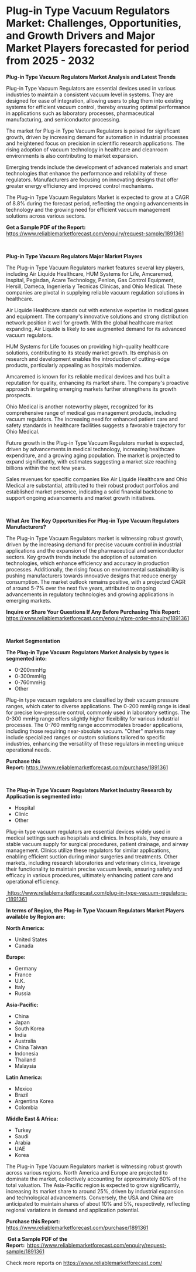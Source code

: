 <p><h1>Plug-in Type Vacuum Regulators Market: Challenges, Opportunities, and Growth Drivers and Major Market Players forecasted for period from 2025 - 2032</h1></p><p><strong>Plug-in Type Vacuum Regulators Market Analysis and Latest Trends</strong></p>
<p><p>Plug-in Type Vacuum Regulators are essential devices used in various industries to maintain a consistent vacuum level in systems. They are designed for ease of integration, allowing users to plug them into existing systems for efficient vacuum control, thereby ensuring optimal performance in applications such as laboratory processes, pharmaceutical manufacturing, and semiconductor processing. </p><p>The market for Plug-in Type Vacuum Regulators is poised for significant growth, driven by increasing demand for automation in industrial processes and heightened focus on precision in scientific research applications. The rising adoption of vacuum technology in healthcare and cleanroom environments is also contributing to market expansion. </p><p>Emerging trends include the development of advanced materials and smart technologies that enhance the performance and reliability of these regulators. Manufacturers are focusing on innovating designs that offer greater energy efficiency and improved control mechanisms. </p><p>The Plug-in Type Vacuum Regulators Market is expected to grow at a CAGR of 8.8% during the forecast period, reflecting the ongoing advancements in technology and the growing need for efficient vacuum management solutions across various sectors.</p></p>
<p><strong>Get a Sample PDF of the Report:&nbsp;</strong> <a href="https://www.reliablemarketforecast.com/enquiry/request-sample/1891361?utm_campaign=1893&utm_medium=2&utm_source=Github&utm_content=ia&utm_term=14012025&utm_id=plug-in-type-vacuum-regulators">https://www.reliablemarketforecast.com/enquiry/request-sample/1891361</a></p>
<p>&nbsp;</p>
<p><strong>Plug-in Type Vacuum Regulators Major Market Players</strong></p>
<p><p>The Plug-in Type Vacuum Regulators market features several key players, including Air Liquide Healthcare, HUM Systems for Life, Amcaremed, Inspital, Pegisdan, Acare Technology, Penlon, Gas Control Equipment, Hersill, Dameca, Ingenieria y Tecnicas Clinicas, and Ohio Medical. These companies are pivotal in supplying reliable vacuum regulation solutions in healthcare.</p><p>Air Liquide Healthcare stands out with extensive expertise in medical gases and equipment. The company's innovative solutions and strong distribution network position it well for growth. With the global healthcare market expanding, Air Liquide is likely to see augmented demand for its advanced vacuum regulators.</p><p>HUM Systems for Life focuses on providing high-quality healthcare solutions, contributing to its steady market growth. Its emphasis on research and development enables the introduction of cutting-edge products, particularly appealing as hospitals modernize.</p><p>Amcaremed is known for its reliable medical devices and has built a reputation for quality, enhancing its market share. The company's proactive approach in targeting emerging markets further strengthens its growth prospects.</p><p>Ohio Medical is another noteworthy player, recognized for its comprehensive range of medical gas management products, including vacuum regulators. The increasing need for enhanced patient care and safety standards in healthcare facilities suggests a favorable trajectory for Ohio Medical.</p><p>Future growth in the Plug-in Type Vacuum Regulators market is expected, driven by advancements in medical technology, increasing healthcare expenditure, and a growing aging population. The market is projected to expand significantly, with estimates suggesting a market size reaching billions within the next few years.</p><p>Sales revenues for specific companies like Air Liquide Healthcare and Ohio Medical are substantial, attributed to their robust product portfolios and established market presence, indicating a solid financial backbone to support ongoing advancements and market growth initiatives.</p></p>
<p>&nbsp;</p>
<p><strong>What Are The Key Opportunities For Plug-in Type Vacuum Regulators Manufacturers?</strong></p>
<p><p>The Plug-in Type Vacuum Regulators market is witnessing robust growth, driven by the increasing demand for precise vacuum control in industrial applications and the expansion of the pharmaceutical and semiconductor sectors. Key growth trends include the adoption of automation technologies, which enhance efficiency and accuracy in production processes. Additionally, the rising focus on environmental sustainability is pushing manufacturers towards innovative designs that reduce energy consumption. The market outlook remains positive, with a projected CAGR of around 5-7% over the next five years, attributed to ongoing advancements in regulatory technologies and growing applications in emerging markets.</p></p>
<p><strong>Inquire or Share Your Questions If Any Before Purchasing This Report:</strong> <a href="https://www.reliablemarketforecast.com/enquiry/pre-order-enquiry/1891361?utm_campaign=1893&utm_medium=2&utm_source=Github&utm_content=ia&utm_term=14012025&utm_id=plug-in-type-vacuum-regulators">https://www.reliablemarketforecast.com/enquiry/pre-order-enquiry/1891361</a></p>
<p>&nbsp;</p>
<p><strong>Market Segmentation</strong></p>
<p><strong>The Plug-in Type Vacuum Regulators Market Analysis by types is segmented into:</strong></p>
<p><ul><li>0-200mmHg</li><li>0-300mmHg</li><li>0-760mmHg</li><li>Other</li></ul></p>
<p><p>Plug-in type vacuum regulators are classified by their vacuum pressure ranges, which cater to diverse applications. The 0-200 mmHg range is ideal for precise low-pressure control, commonly used in laboratory settings. The 0-300 mmHg range offers slightly higher flexibility for various industrial processes. The 0-760 mmHg range accommodates broader applications, including those requiring near-absolute vacuum. "Other" markets may include specialized ranges or custom solutions tailored to specific industries, enhancing the versatility of these regulators in meeting unique operational needs.</p></p>
<p><strong>Purchase this Report:&nbsp;</strong><a href="https://www.reliablemarketforecast.com/purchase/1891361?utm_campaign=1893&utm_medium=2&utm_source=Github&utm_content=ia&utm_term=14012025&utm_id=plug-in-type-vacuum-regulators">https://www.reliablemarketforecast.com/purchase/1891361</a></p>
<p>&nbsp;</p>
<p><strong>The Plug-in Type Vacuum Regulators Market Industry Research by Application is segmented into:</strong></p>
<p><ul><li>Hospital</li><li>Clinic</li><li>Other</li></ul></p>
<p><p>Plug-in type vacuum regulators are essential devices widely used in medical settings such as hospitals and clinics. In hospitals, they ensure a stable vacuum supply for surgical procedures, patient drainage, and airway management. Clinics utilize these regulators for similar applications, enabling efficient suction during minor surgeries and treatments. Other markets, including research laboratories and veterinary clinics, leverage their functionality to maintain precise vacuum levels, ensuring safety and efficacy in various procedures, ultimately enhancing patient care and operational efficiency.</p></p>
<p><a href="https://www.reliablemarketforecast.com/plug-in-type-vacuum-regulators-r1891361?utm_campaign=1893&utm_medium=2&utm_source=Github&utm_content=ia&utm_term=14012025&utm_id=plug-in-type-vacuum-regulators">&nbsp;https://www.reliablemarketforecast.com/plug-in-type-vacuum-regulators-r1891361</a></p>
<p><strong>In terms of Region, the Plug-in Type Vacuum Regulators Market Players available by Region are:</strong></p>
<p>
    <p> <strong> North America: </strong>
        <ul>
            <li>United States</li>
            <li>Canada</li>
        </ul>
        </p> 
    <p> <strong> Europe: </strong>
        <ul>
            <li>Germany</li>
            <li>France</li>
            <li>U.K.</li>
            <li>Italy</li>
            <li>Russia</li>
        </ul>
        </p> 
    <p> <strong> Asia-Pacific: </strong>
        <ul>
            <li>China</li>
            <li>Japan</li>
            <li>South Korea</li>
            <li>India</li>
            <li>Australia</li>
            <li>China Taiwan</li>
            <li>Indonesia</li>
            <li>Thailand</li>
            <li>Malaysia</li>
        </ul>
        </p> 
    <p> <strong> Latin America: </strong>
        <ul>
            <li>Mexico</li>
            <li>Brazil</li>
            <li>Argentina Korea</li>
            <li>Colombia</li>
        </ul>
        </p> 
    <p> <strong> Middle East & Africa: </strong>
        <ul>
            <li>Turkey</li>
            <li>Saudi</li>
            <li>Arabia</li>
            <li>UAE</li>
            <li>Korea</li>
        </ul>
    </p>
    </p>
<p><p>The Plug-in Type Vacuum Regulators market is witnessing robust growth across various regions. North America and Europe are projected to dominate the market, collectively accounting for approximately 60% of the total valuation. The Asia-Pacific region is expected to grow significantly, increasing its market share to around 25%, driven by industrial expansion and technological advancements. Conversely, the USA and China are anticipated to maintain shares of about 10% and 5%, respectively, reflecting regional variations in demand and application potential.</p></p>
<p><strong>Purchase this Report: </strong><a href="https://www.reliablemarketforecast.com/purchase/1891361?utm_campaign=1893&utm_medium=2&utm_source=Github&utm_content=ia&utm_term=14012025&utm_id=plug-in-type-vacuum-regulators">https://www.reliablemarketforecast.com/purchase/1891361</a></p>
<p>&nbsp;<strong>Get a Sample PDF of the Report:&nbsp;&nbsp;</strong><a href="https://www.reliablemarketforecast.com/enquiry/request-sample/1891361?utm_campaign=1893&utm_medium=2&utm_source=Github&utm_content=ia&utm_term=14012025&utm_id=plug-in-type-vacuum-regulators">https://www.reliablemarketforecast.com/enquiry/request-sample/1891361</a></p>
<p><strong></strong></p>
<p>Check more reports on <a href="https://www.reliablemarketforecast.com/?utm_campaign=1893&utm_medium=2&utm_source=Github&utm_content=ia&utm_term=14012025&utm_id=plug-in-type-vacuum-regulators">https://www.reliablemarketforecast.com/</a></p>